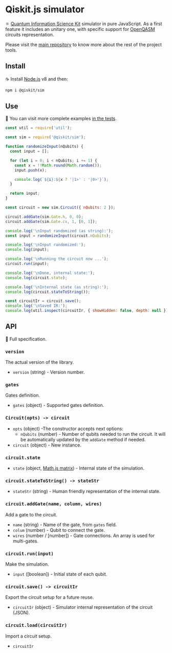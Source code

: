 # Qiskit.js simulator

:atom_symbol: [Quantum Information Science Kit](https://developer.ibm.com/open/openprojects/qiskit) simulator in pure JavaScript. As a first feature it includes an unitary one, with specific support for [OpenQASM](https://github.com/Qiskit/openqasm) circuits representation.

Please visit the [main repository](https://github.com/Qiskit/qiskit-js) to know more about the rest of the project tools.

## Install

:coffee: Install [Node.js](https://nodejs.org/download) v8 and then:

```sh
npm i @qiskit/sim
```

## Use

:pencil: You can visit more complete examples [in the tests](./test).

```js
const util = require('util');

const sim = require('@qiskit/sim');

function randomizeInput(nQubits) {
  const input = [];

  for (let i = 0; i < nQubits; i += 1) {
    const x = !!Math.round(Math.random());
    input.push(x);

    console.log(`${i}:${x ? '|1>' : '|0>'}`);
  }

  return input;
}

const circuit = new sim.Circuit({ nQubits: 2 });

circuit.addGate(sim.Gate.h, 0, 0);
circuit.addGate(sim.Gate.cx, 1, [0, 1]);

console.log('\nInput randomized (as string):');
const input = randomizeInput(circuit.nQubits);

console.log('\nInput randomized:');
console.log(input);

console.log('\nRunning the circuit now ...');
circuit.run(input);

console.log('\nDone, internal state:');
console.log(circuit.state);

console.log('\nInternal state (as string):');
console.log(circuit.stateToString());

const circuitIr = circuit.save();
console.log('\nSaved IR:');
console.log(util.inspect(circuitIr, { showHidden: false, depth: null }));
```

## API

:eyes: Full specification.

### `version`

The actual version of the library.

* `version` (string) - Version number.

### `gates`

Gates definition.

* `gates` (object) - Supported gates definition.

### `Circuit(opts) -> circuit`

* `opts` (object) -The constructor accepts next options:
  * `nQubits` (number) - Number of qubits needed to run the circuit. It will be automatically updated by the `addGate` method if needed.
* `circuit` (object) - New instance.

### `circuit.state`

* `state` (object, [Math.js matrix](http://mathjs.org/docs/datatypes/matrices.html)) - Internal state of the simulation.

### `circuit.stateToString() -> stateStr`

* `stateStr` (string) - Human friendly representation of the internal state.

### `circuit.addGate(name, column, wires)`

Add a gate to the circuit.

* `name` (string) - Name of the gate, from `gates` field.
* `colum` (number) - Qubit to connect the gate.
* `wires` (number / [number]) - Gate connections. An array is used for multi-gates.

### `circuit.run(input)`

Make the simulation.

* `input` ([boolean]) - Initial state of each qubit.

### `circuit.save() -> circuitIr`

Export the circuit setup for a future reuse.

* `circuitIr` (object) - Simulator internal representation of the circuit (JSON).

### `circuit.load(circuitIr)`

Import a circuit setup.

* `circuitIr`
